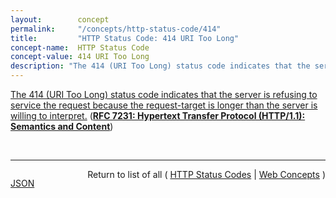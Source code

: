 ```yaml
---
layout:        concept
permalink:     "/concepts/http-status-code/414"
title:         "HTTP Status Code: 414 URI Too Long"
concept-name:  HTTP Status Code
concept-value: 414 URI Too Long
description: "The 414 (URI Too Long) status code indicates that the server is refusing to service the request because the request-target is longer than the server is willing to interpret."
---
```


[The 414 (URI Too Long) status code indicates that the server is refusing to service the request because the request-target is longer than the server is willing to interpret.](https://datatracker.ietf.org/doc/html/rfc7231#section-6.5.12 "Read documentation for HTTP Status Code &#34;414&#34;") (**[RFC 7231: Hypertext Transfer Protocol (HTTP/1.1): Semantics and Content](/specs/IETF/RFC/7231 "The Hypertext Transfer Protocol (HTTP) is an application-level protocol for distributed, collaborative, hypertext information systems. This document defines the semantics of HTTP/1.1 messages as expressed by request methods, request header fields, response status codes, and response header fields, along with the payload of messages (metadata and body content) and mechanisms for content negotiation.")**)

<br/>
<hr/>

<p style="float : left"><a href="./414.json" title="JSON representing this particular Web Concept value">JSON</a></p>
<p style="text-align: right">Return to list of all ( <a href="../http-status-code/">HTTP Status Codes</a> | <a href="../">Web Concepts</a> )</p>
